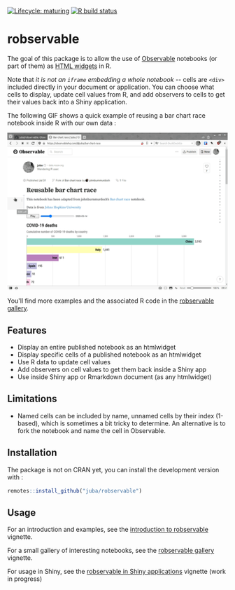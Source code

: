  <!-- badges: start -->
 [![Lifecycle: maturing](https://img.shields.io/badge/lifecycle-maturing-blue.svg)](https://www.tidyverse.org/lifecycle/#maturing)
  [![R build status](https://github.com/juba/robservable/workflows/R-CMD-check/badge.svg)](https://github.com/juba/robservable/actions)
  <!-- badges: end -->

# robservable

The goal of this package is to allow the use of [Observable](https://observablehq.com/) notebooks (or part of them) as [HTML widgets](https://www.htmlwidgets.org/) in R.

Note that *it is not an `iframe` embedding a whole notebook* -- cells are `<div>` included directly in your document or application.  You can choose what cells to display, update cell values from R, and add observers to cells to get their values back into a Shiny application.

The following GIF shows a quick example of reusing a bar chart race notebook inside R with our own data :

![example](https://raw.githubusercontent.com/juba/robservable/master/resources/screencast_0.2.gif)

You'll find more examples and the associated R code in the [robservable gallery](https://juba.github.io/robservable/articles/gallery.html).

## Features

- Display an entire published notebook as an htmlwidget
- Display specific cells of a published notebook as an htmlwidget
- Use R data to update cell values
- Add observers on cell values to get them back inside a Shiny app
- Use inside Shiny app or Rmarkdown document (as any htmlwidget)

## Limitations

- Named cells can be included by name, unnamed cells by their index (1-based), which is sometimes a bit tricky to determine. An alternative is to fork the notebook and name the cell in Observable.


## Installation

The package is not on CRAN yet, you can install the development version with :

```r
remotes::install_github("juba/robservable")
```

## Usage

For an introduction and examples, see the [introduction to robservable](https://juba.github.io/robservable/articles/introduction.html) vignette.

For a small gallery of interesting notebooks, see the [robservable gallery](https://juba.github.io/robservable/articles/gallery.html) vignette.

For usage in Shiny, see the [robservable in Shiny applications](https://juba.github.io/robservable/articles/shiny.html) vignette (work in progress)

